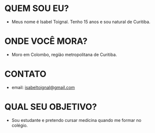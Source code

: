 # QUEM SOU EU?
- Meus nome é Isabel Toignal. Tenho 15 anos e sou natural de Curitiba.

# ONDE VOCÊ MORA?
- Moro em Colombo, região metropolitana de Curitiba.

# CONTATO
- email: isabeltoignal@gmail.com

# QUAL SEU OBJETIVO?
- Sou estudante e pretendo cursar medicina quando me formar no colégio.

